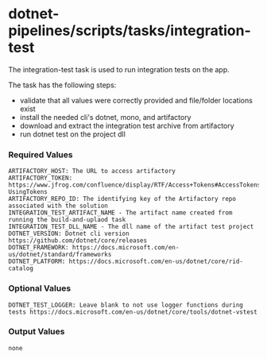 # dotnet-pipelines/scripts/tasks/integration-test

The integration-test task is used to run integration tests on the app.

The task has the following steps:
- validate that all values were correctly provided and file/folder locations exist
- install the needed cli's dotnet, mono, and artifactory
- download and extract the integration test archive from artifactory
- run dotnet test on the project dll

### Required Values
	ARTIFACTORY_HOST: The URL to access artifactory
	ARTIFACTORY_TOKEN: https://www.jfrog.com/confluence/display/RTF/Access+Tokens#AccessTokens-UsingTokens
	ARTIFACTORY_REPO_ID: The identifying key of the Artifactory repo associated with the solution
	INTEGRATION_TEST_ARTIFACT_NAME - The artifact name created from running the build-and-uplaod task
	INTEGRATION_TEST_DLL_NAME - The dll name of the artifact test project
	DOTNET_VERSION: Dotnet cli version https://github.com/dotnet/core/releases
	DOTNET_FRAMEWORK: https://docs.microsoft.com/en-us/dotnet/standard/frameworks
	DOTNET_PLATFORM: https://docs.microsoft.com/en-us/dotnet/core/rid-catalog

### Optional Values
	DOTNET_TEST_LOGGER: Leave blank to not use logger functions during tests https://docs.microsoft.com/en-us/dotnet/core/tools/dotnet-vstest

### Output Values
	none